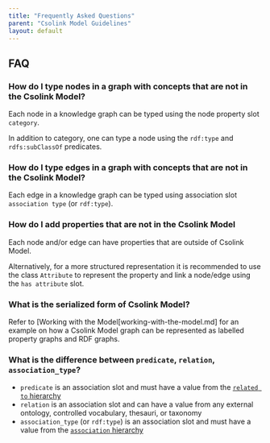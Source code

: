 ```yaml
---
title: "Frequently Asked Questions"
parent: "Csolink Model Guidelines"
layout: default
---
```


## FAQ

### How do I type nodes in a graph with concepts that are not in the Csolink Model?

Each node in a knowledge graph can be typed using the node property slot `category`.

In addition to category, one can type a node using the `rdf:type` and `rdfs:subClassOf` predicates.


### How do I type edges in a graph with concepts that are not in the Csolink Model?

Each edge in a knowledge graph can be typed using association slot `association type` (or `rdf:type`).


### How do I add properties that are not in the Csolink Model

Each node and/or edge can have properties that are outside of Csolink Model. 

Alternatively, for a more structured representation it is recommended to use the class `Attribute` to represent the property and link a node/edge using the `has attribute` slot.

### What is the serialized form of Csolink Model?

Refer to [Working with the Model[working-with-the-model.md] for an example on how a Csolink Model graph can be represented as labelled property graphs and RDF graphs.

### What is the difference between `predicate`, `relation`, `association_type`?

- `predicate` is an association slot and must have a value from the [`related to` hierarchy](https://csolink.github.io/csolink-model/docs/related_to)
- `relation` is an association slot and can have a value from any external ontology, controlled vocabulary, thesauri, or taxonomy
- `association_type` (or `rdf:type`) is an association slot and must have a value from the [`association` hierarchy](https://csolink.github.io/csolink-model/docs/Association)

